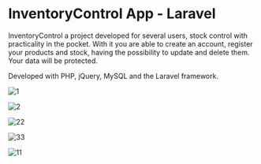 # InventoryControl App - Laravel

InventoryControl a project developed for several users, stock control with practicality in the pocket. With it you are able to create an account, register your products and stock, having the possibility to update and delete them. Your data will be protected.

Developed with PHP, jQuery, MySQL and the Laravel framework.

![1](https://user-images.githubusercontent.com/110068135/231047549-e1fcefc3-2089-4d4f-8d33-1f6854ee5214.png)

![2](https://user-images.githubusercontent.com/110068135/231047540-87f3bf8f-a3e1-476d-b7a4-118e8da7edb1.png)

![22](https://user-images.githubusercontent.com/110068135/231873983-c33c3ae5-7c51-4ef3-a59d-748782ed9b86.png)

![33](https://user-images.githubusercontent.com/110068135/231873986-2983b7f9-9cbf-496d-b14e-dd231de1b7c9.png)

![11](https://user-images.githubusercontent.com/110068135/231873988-c0781d20-5c45-411c-b387-6b796b2ea368.png)
